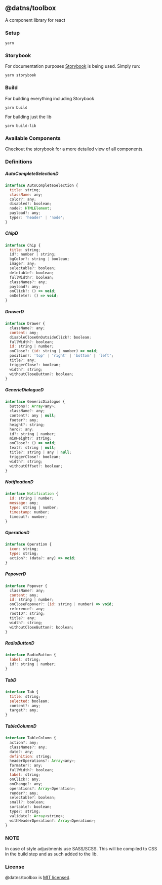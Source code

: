 ## @datns/toolbox

A component library for react 

### Setup

```shell
yarn
```

### Storybook

For documentation purposes [Storybook](https://storybook.js.org/) is being used. Simply run:

```shell
yarn storybook
```

### Build

For building everything including Storybook

```shell
yarn build
```

For building just the lib

```shell
yarn build-lib
```

### Available Components

Checkout the storybook for a more detailed view of all components.

### Definitions

##### AutoCompleteSelectionD
```javascript
interface AutoCompleteSelection {
  title: string;
  className: any;
  color?: any;
  disabled?: boolean;
  node?: HTMLElement;
  payload?: any;
  type?: 'header' | 'node';
}
```

##### ChipD
```javascript
interface Chip {
  title: string;
  id?: number | string;
  bgColor?: string | boolean;
  image?: any;
  selectable?: boolean;
  deletable?: boolean;
  fullWidth?: boolean;
  classNames?: any;
  payload?: any;
  onClick?: () => void;
  onDelete?: () => void;
}
```

##### DrawerD
```javascript
interface Drawer {
  className?: any;
  content: any;
  disableCloseOnOutsideClick?: boolean;
  fullWidth?: boolean;
  id: string | number;
  onClose?: (id: string | number) => void;
  position?: 'top' | 'right' | 'bottom' | 'left';
  title?: any;
  triggerClose?: boolean;
  width?: string;
  withoutCloseButton?: boolean;
}
```

##### GenericDialogueD
```javascript
interface GenericDialogue {
  buttons?: Array<any>;
  className?: any;
  content?: any | null;
  footer?: any;
  height?: string;
  hero?: any;
  id?: string | number;
  minHeight?: string;
  onClose?: () => void;
  text?: string | null;
  title?: string | any | null;
  triggerClose?: boolean;
  width?: string;
  withoutOffset?: boolean;
}
```

##### NotificationD
```javascript
interface Notification {
  id: string | number;
  message: any;
  type: string | number;
  timestamp: number;
  timeout?: number;
}
```

##### OperationD
```javascript
interface Operation {
  icon: string;
  type: string;
  action?: (data?: any) => void;
}
```

##### PopoverD
```javascript
interface Popover {
  className?: any;
  content: any;
  id: string | number;
  onClosePopover?: (id: string | number) => void;
  reference?: any;
  rootID?: string;
  title?: any;
  width?: string;
  withoutCloseButton?: boolean;
}
```

##### RadioButtonD
```javascript
interface RadioButton {
  label: string;
  id?: string | number;
}
```

##### TabD
```javascript
interface Tab {
  title: string;
  selected: boolean;
  content?: any;
  target?: any;
}
```

##### TableColumnD
```javascript
interface TableColumn {
  action?: any;
  classNames?: any;
  date?: any;
  definition: string;
  headerOperations?: Array<any>;
  formater?: any;
  fullWidth?: boolean;
  label: string;
  onClick?: any;
  onChange?: any;
  operations?: Array<Operation>;
  render?: any;
  selectable?: boolean;
  small?: boolean;
  sortable?: boolean;
  type?: string;
  validate?: Array<string>;
  withHeaderOperation?: Array<Operation>;
}
```

### NOTE

In case of style adjustments use SASS/SCSS. This will be compiled to CSS in the build step and as such added to the lib.

### License

@datns/toolbox is [MIT licensed](./LICENSE).
